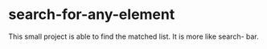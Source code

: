# search-for-any-element
This small project is able to find the matched list. It is more like search- bar.

